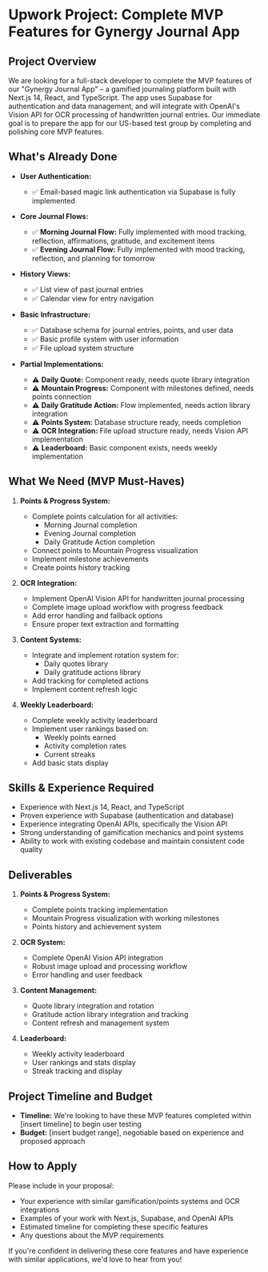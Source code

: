 # Upwork Project: Complete MVP Features for Gynergy Journal App

## Project Overview

We are looking for a full-stack developer to complete the MVP features of our "Gynergy Journal App" – a gamified journaling platform built with Next.js 14, React, and TypeScript. The app uses Supabase for authentication and data management, and will integrate with OpenAI's Vision API for OCR processing of handwritten journal entries. Our immediate goal is to prepare the app for our US-based test group by completing and polishing core MVP features.

## What's Already Done

- **User Authentication:**  
  - ✅ Email-based magic link authentication via Supabase is fully implemented
  
- **Core Journal Flows:**  
  - ✅ **Morning Journal Flow:** Fully implemented with mood tracking, reflection, affirmations, gratitude, and excitement items
  - ✅ **Evening Journal Flow:** Fully implemented with mood tracking, reflection, and planning for tomorrow
  
- **History Views:**
  - ✅ List view of past journal entries
  - ✅ Calendar view for entry navigation
  
- **Basic Infrastructure:**
  - ✅ Database schema for journal entries, points, and user data
  - ✅ Basic profile system with user information
  - ✅ File upload system structure
  
- **Partial Implementations:**
  - ⚠️ **Daily Quote:** Component ready, needs quote library integration
  - ⚠️ **Mountain Progress:** Component with milestones defined, needs points connection
  - ⚠️ **Daily Gratitude Action:** Flow implemented, needs action library integration
  - ⚠️ **Points System:** Database structure ready, needs completion
  - ⚠️ **OCR Integration:** File upload structure ready, needs Vision API implementation
  - ⚠️ **Leaderboard:** Basic component exists, needs weekly implementation

## What We Need (MVP Must-Haves)

1. **Points & Progress System:**
   - Complete points calculation for all activities:
     - Morning Journal completion
     - Evening Journal completion
     - Daily Gratitude Action completion
   - Connect points to Mountain Progress visualization
   - Implement milestone achievements
   - Create points history tracking

2. **OCR Integration:**
   - Implement OpenAI Vision API for handwritten journal processing
   - Complete image upload workflow with progress feedback
   - Add error handling and fallback options
   - Ensure proper text extraction and formatting

3. **Content Systems:**
   - Integrate and implement rotation system for:
     - Daily quotes library
     - Daily gratitude actions library
   - Add tracking for completed actions
   - Implement content refresh logic

4. **Weekly Leaderboard:**
   - Complete weekly activity leaderboard
   - Implement user rankings based on:
     - Weekly points earned
     - Activity completion rates
     - Current streaks
   - Add basic stats display

## Skills & Experience Required

- Experience with Next.js 14, React, and TypeScript
- Proven experience with Supabase (authentication and database)
- Experience integrating OpenAI APIs, specifically the Vision API
- Strong understanding of gamification mechanics and point systems
- Ability to work with existing codebase and maintain consistent code quality

## Deliverables

1. **Points & Progress System:**
   - Complete points tracking implementation
   - Mountain Progress visualization with working milestones
   - Points history and achievement system

2. **OCR System:**
   - Complete OpenAI Vision API integration
   - Robust image upload and processing workflow
   - Error handling and user feedback

3. **Content Management:**
   - Quote library integration and rotation
   - Gratitude action library integration and tracking
   - Content refresh and management system

4. **Leaderboard:**
   - Weekly activity leaderboard
   - User rankings and stats display
   - Streak tracking and display

## Project Timeline and Budget

- **Timeline:** We're looking to have these MVP features completed within [insert timeline] to begin user testing
- **Budget:** [insert budget range], negotiable based on experience and proposed approach

## How to Apply

Please include in your proposal:
- Your experience with similar gamification/points systems and OCR integrations
- Examples of your work with Next.js, Supabase, and OpenAI APIs
- Estimated timeline for completing these specific features
- Any questions about the MVP requirements

If you're confident in delivering these core features and have experience with similar applications, we'd love to hear from you! 
